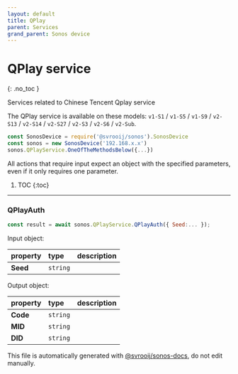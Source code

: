 ```yaml
---
layout: default
title: QPlay
parent: Services
grand_parent: Sonos device
---
```

# QPlay service
{: .no_toc }

Services related to Chinese Tencent Qplay service

The QPlay service is available on these models: `v1-S1` / `v1-S5` / `v1-S9` / `v2-S13` / `v2-S14` / `v2-S27` / `v2-S3` / `v2-S6` / `v2-Sub`.

```js
const SonosDevice = require('@svrooij/sonos').SonosDevice
const sonos = new SonosDevice('192.168.x.x')
sonos.QPlayService.OneOfTheMethodsBelow({...})
```

All actions that require input expect an object with the specified parameters, even if it only requires one parameter.

1. TOC
{:toc}

---

### QPlayAuth

```js
const result = await sonos.QPlayService.QPlayAuth({ Seed:... });
```

Input object:

| property | type | description |
|:----------|:-----|:------------|
| **Seed** | `string` |  |

Output object:

| property | type | description |
|:----------|:-----|:------------|
| **Code** | `string` |  |
| **MID** | `string` |  |
| **DID** | `string` |  |


This file is automatically generated with [@svrooij/sonos-docs](https://github.com/svrooij/sonos-api-docs/tree/main/generator/sonos-docs), do not edit manually.
